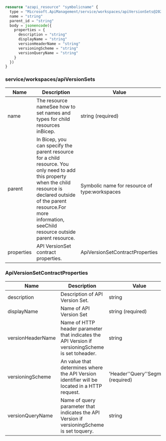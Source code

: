 ```terraform
resource "azapi_resource" "symbolicname" {
  type = "Microsoft.ApiManagement/service/workspaces/apiVersionSets@2023-05-01-preview"
  name = "string"
  parent_id = "string"
  body = jsonencode({
    properties = {
      description = "string"
      displayName = "string"
      versionHeaderName = "string"
      versioningScheme = "string"
      versionQueryName = "string"
    }
  })
}

```

### service/workspaces/apiVersionSets

| Name | Description | Value |
|-|-|-|
| name | The resource nameSee how to set names and types for child resources inBicep. | string (required) |
| parent | In Bicep, you can specify the parent resource for a child resource. You only need to add this property when the child resource is declared outside of the parent resource.For more information, seeChild resource outside parent resource. | Symbolic name for resource of type:workspaces |
| properties | API VersionSet contract properties. | ApiVersionSetContractProperties |


### ApiVersionSetContractProperties

| Name | Description | Value |
|-|-|-|
| description | Description of API Version Set. | string |
| displayName | Name of API Version Set | string (required) |
| versionHeaderName | Name of HTTP header parameter that indicates the API Version if versioningScheme is set toheader. | string |
| versioningScheme | An value that determines where the API Version identifier will be located in a HTTP request. | 'Header''Query''Segment' (required) |
| versionQueryName | Name of query parameter that indicates the API Version if versioningScheme is set toquery. | string |


